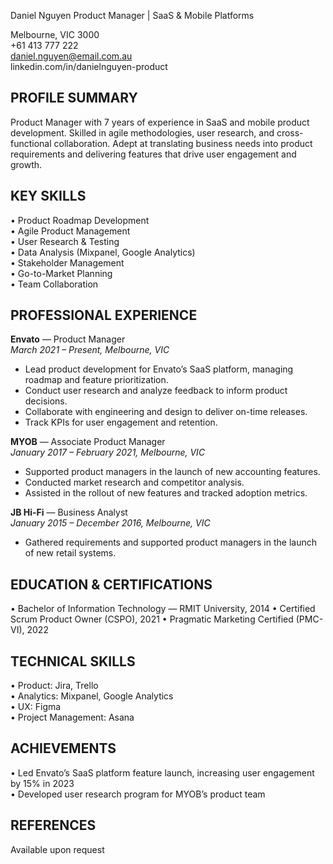 Daniel Nguyen
Product Manager | SaaS & Mobile Platforms

Melbourne, VIC 3000  
+61 413 777 222  
daniel.nguyen@email.com.au  
linkedin.com/in/danielnguyen-product

## PROFILE SUMMARY

Product Manager with 7 years of experience in SaaS and mobile product development. Skilled in agile methodologies, user research, and cross-functional collaboration. Adept at translating business needs into product requirements and delivering features that drive user engagement and growth.

## KEY SKILLS

• Product Roadmap Development  
• Agile Product Management  
• User Research & Testing  
• Data Analysis (Mixpanel, Google Analytics)  
• Stakeholder Management  
• Go-to-Market Planning  
• Team Collaboration

## PROFESSIONAL EXPERIENCE

**Envato** — Product Manager  
_March 2021 – Present, Melbourne, VIC_

- Lead product development for Envato’s SaaS platform, managing roadmap and feature prioritization.
- Conduct user research and analyze feedback to inform product decisions.
- Collaborate with engineering and design to deliver on-time releases.
- Track KPIs for user engagement and retention.

**MYOB** — Associate Product Manager  
_January 2017 – February 2021, Melbourne, VIC_

- Supported product managers in the launch of new accounting features.
- Conducted market research and competitor analysis.
- Assisted in the rollout of new features and tracked adoption metrics.

**JB Hi-Fi** — Business Analyst  
_January 2015 – December 2016, Melbourne, VIC_

- Gathered requirements and supported product managers in the launch of new retail systems.

## EDUCATION & CERTIFICATIONS

• Bachelor of Information Technology — RMIT University, 2014
• Certified Scrum Product Owner (CSPO), 2021
• Pragmatic Marketing Certified (PMC-VI), 2022

## TECHNICAL SKILLS

• Product: Jira, Trello  
• Analytics: Mixpanel, Google Analytics  
• UX: Figma  
• Project Management: Asana

## ACHIEVEMENTS

• Led Envato’s SaaS platform feature launch, increasing user engagement by 15% in 2023  
• Developed user research program for MYOB’s product team

## REFERENCES

Available upon request
